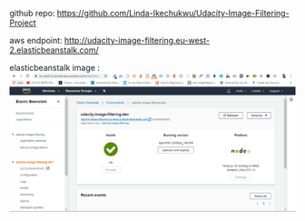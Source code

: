 github repo: https://github.com/Linda-Ikechukwu/Udacity-Image-Filtering-Project

aws endpoint: http://udacity-image-filtering.eu-west-2.elasticbeanstalk.com/

elasticbeanstalk image :
<img src="elasticbeanstalk-active.PNG"
     alt="elasticbeanstalk image"
 />
